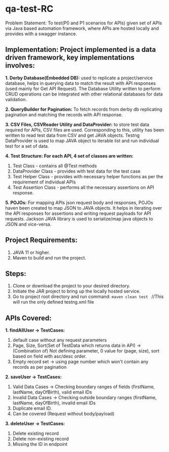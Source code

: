 # qa-test-RC

Problem Statement: To test(P0 and P1 scenarios for APIs) given set of APIs via Java based automation framework, where
APIs are hosted locally and provides with a swagger instance.


## Implementation: Project implemented is a data driven framework, key implementations involves:

**1. Derby Database(Embedded DB):** 
   used to replicate a project/service database, helps in querying data to match the result with API responses (used 
   mainly for Get API Request). The Database Utility written to perform CRUD operations can be integrated with other 
   relational databases for data validation.


**2. QueryBuilder for Pagination:** 
   To fetch records from derby db replicating pagination and matching the records with API response.


**3. CSV Files, CSVReader Utility and DataProvider:** 
   to store test data required for APIs, CSV files are used. 
   Corresponding to this, utility has been written to read test data from CSV and get JAVA objects. Testng DataProvider
   is used to map JAVA object to iterable list and run individual test for a set of data.


**4. Test Structure: For each API, 4 set of classes are written:**
   1. Test Class - contains all @Test methods
   2. DataProvider Class - provides with test data for the test case
   3. Test Helper Class - provides with necessary helper functions as per the requirement of individual APIs
   4. Test Assertion Class - performs all the necessary assertions on API response.


**5. POJOs:** 
   For mapping APIs json request body and responses, POJOs haven been created to map JSON to JAVA objects. It helps in 
   iterating over the API responses for assertions and writing request payloads for API requests. Jackson JAVA library 
   is used to serialize/map java objects to JSON and vice-versa.


## Project Requirements:
1. JAVA 11 or higher.
2. Maven to build and run the project.


## Steps:
1. Clone or download the project to your desired directory.
2. Initiate the JAR project to bring up the locally hosted service.
3. Go to project root directory and run command: `maven clean test ` //This will run the only defined testng.xml file


## APIs Covered:
**1. findAllUser -> TestCases:**
   1. default case without any request parameters
   2. Page, Size, Sort(Set of TestData which returns data in API) -> (Combination of) Not defining parameter, 0 value 
      for (page, size), sort based on field with asc/desc order.
   3. Empty record set -> using page number which won't contain any records as per pagination


**2. saveUser -> TestCases:**
   1. Valid Data Cases -> Checking boundary ranges of fields (firstName, lastName, dayOfBirth), valid email IDs
   2. Invalid Data Cases -> Checking outside boundary ranges (firstName, lastName, dayOfBirth), invalid email IDs
   3. Duplicate email ID.
   4. Can be covered (Request without body/payload)


**3. deleteUser -> TestCases:**
   1. Delete existing record
   2. Delete non-existing record
   3. Missing the ID in endpoint